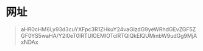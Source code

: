# 网址

>aHR0cHM6Ly93d3cuYXFpc3R1ZHkuY24vaGlzdG9yeWRhdGEvZGF5ZGF0YS5waHA/Y2l0eT0lRTUlOEMlOTclRTQlQkElQUMmbW9udGg9MjAxNDAx